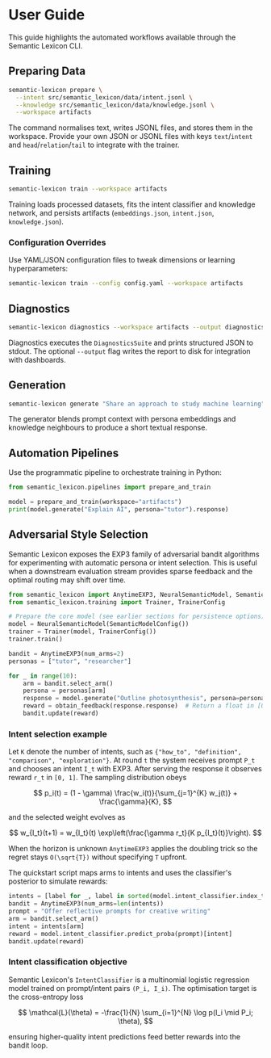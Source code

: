# User Guide

This guide highlights the automated workflows available through the Semantic Lexicon CLI.

## Preparing Data

```bash
semantic-lexicon prepare \
  --intent src/semantic_lexicon/data/intent.jsonl \
  --knowledge src/semantic_lexicon/data/knowledge.jsonl \
  --workspace artifacts
```

The command normalises text, writes JSONL files, and stores them in the workspace. Provide your own JSON or JSONL files with keys `text`/`intent` and `head`/`relation`/`tail` to integrate with the trainer.

## Training

```bash
semantic-lexicon train --workspace artifacts
```

Training loads processed datasets, fits the intent classifier and knowledge network, and persists artifacts (`embeddings.json`, `intent.json`, `knowledge.json`).

### Configuration Overrides

Use YAML/JSON configuration files to tweak dimensions or learning hyperparameters:

```bash
semantic-lexicon train --config config.yaml --workspace artifacts
```

## Diagnostics

```bash
semantic-lexicon diagnostics --workspace artifacts --output diagnostics.json
```

Diagnostics executes the `DiagnosticsSuite` and prints structured JSON to stdout. The optional `--output` flag writes the report to disk for integration with dashboards.

## Generation

```bash
semantic-lexicon generate "Share an approach to study machine learning" --workspace artifacts --persona researcher
```

The generator blends prompt context with persona embeddings and knowledge neighbours to produce a short textual response.

## Automation Pipelines

Use the programmatic pipeline to orchestrate training in Python:

```python
from semantic_lexicon.pipelines import prepare_and_train

model = prepare_and_train(workspace="artifacts")
print(model.generate("Explain AI", persona="tutor").response)
```

## Adversarial Style Selection

Semantic Lexicon exposes the EXP3 family of adversarial bandit
algorithms for experimenting with automatic persona or intent selection.
This is useful when a downstream evaluation stream provides sparse
feedback and the optimal routing may shift over time.

```python
from semantic_lexicon import AnytimeEXP3, NeuralSemanticModel, SemanticModelConfig
from semantic_lexicon.training import Trainer, TrainerConfig

# Prepare the core model (see earlier sections for persistence options)
model = NeuralSemanticModel(SemanticModelConfig())
trainer = Trainer(model, TrainerConfig())
trainer.train()

bandit = AnytimeEXP3(num_arms=2)
personas = ["tutor", "researcher"]

for _ in range(10):
    arm = bandit.select_arm()
    persona = personas[arm]
    response = model.generate("Outline photosynthesis", persona=persona)
    reward = obtain_feedback(response.response)  # Return a float in [0, 1]
    bandit.update(reward)
```

### Intent selection example

Let ``K`` denote the number of intents, such as
``{"how_to", "definition", "comparison", "exploration"}``. At round ``t`` the
system receives prompt ``P_t`` and chooses an intent ``I_t`` with EXP3. After
serving the response it observes reward ``r_t`` in ``[0, 1]``. The sampling
distribution obeys

$$
p_i(t) = (1 - \gamma) \frac{w_i(t)}{\sum_{j=1}^{K} w_j(t)} + \frac{\gamma}{K},
$$

and the selected weight evolves as

$$
w_{I_t}(t+1) = w_{I_t}(t) \exp\left(\frac{\gamma r_t}{K p_{I_t}(t)}\right).
$$

When the horizon is unknown ``AnytimeEXP3`` applies the doubling trick so the
regret stays ``O(\sqrt{T})`` without specifying ``T`` upfront.

The quickstart script maps arms to intents and uses the classifier's posterior
to simulate rewards:

```python
intents = [label for _, label in sorted(model.intent_classifier.index_to_label.items())]
bandit = AnytimeEXP3(num_arms=len(intents))
prompt = "Offer reflective prompts for creative writing"
arm = bandit.select_arm()
intent = intents[arm]
reward = model.intent_classifier.predict_proba(prompt)[intent]
bandit.update(reward)
```

### Intent classification objective

Semantic Lexicon's ``IntentClassifier`` is a multinomial logistic regression
model trained on prompt/intent pairs ``(P_i, I_i)``. The optimisation target is
the cross-entropy loss

$$
\mathcal{L}(\theta) = -\frac{1}{N} \sum_{i=1}^{N} \log p(I_i \mid P_i; \theta),
$$

ensuring higher-quality intent predictions feed better rewards into the bandit
loop.
